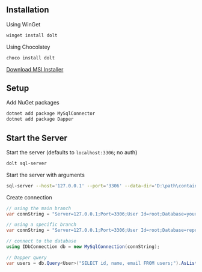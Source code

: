 ## Installation

Using WinGet
```sh
winget install dolt
```

Using Chocolatey
```sh
choco install dolt
```

[Download MSI Installer](https://github.com/dolthub/dolt/releases)

## Setup

Add NuGet packages
```sh
dotnet add package MySqlConnector
dotnet add package Dapper
```

## Start the Server

Start the server (defaults to `localhost:3306`; no auth)
```sh
dolt sql-server
```

Start the server with arguments
```sh
sql-server --host='127.0.0.1' --port='3306' --data-dir='D:\path\containing\the\repositories',
```

Create connection
```csharp
// using the main branch
var connString = "Server=127.0.0.1;Port=3306;User Id=root;Database=your_repo_name;";

// using a specific branch
var connString = "Server=127.0.0.1;Port=3306;User Id=root;Database=repo_name/targetbranch;";

// connect to the database
using IDbConnection db = new MySqlConnection(connString);

// Dapper query
var users = db.Query<User>("SELECT id, name, email FROM users;").AsList();
```
